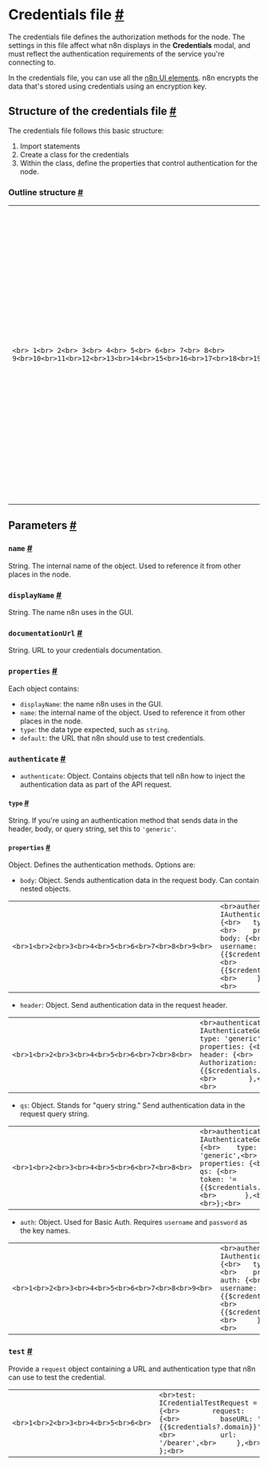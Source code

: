 # Credentials file [\#](https://docs.n8n.io/integrations/creating-nodes/build/reference/credentials-files/\#credentials-file "Permanent link")

The credentials file defines the authorization methods for the node. The settings in this file affect what n8n displays in the **Credentials** modal, and must reflect the authentication requirements of the service you're connecting to.

In the credentials file, you can use all the [n8n UI elements](https://docs.n8n.io/integrations/creating-nodes/build/reference/ui-elements/). n8n encrypts the data that's stored using credentials using an encryption key.

## Structure of the credentials file [\#](https://docs.n8n.io/integrations/creating-nodes/build/reference/credentials-files/\#structure-of-the-credentials-file "Permanent link")

The credentials file follows this basic structure:

1. Import statements
2. Create a class for the credentials
3. Within the class, define the properties that control authentication for the node.

### Outline structure [\#](https://docs.n8n.io/integrations/creating-nodes/build/reference/credentials-files/\#outline-structure "Permanent link")

|     |     |
| --- | --- |
| ```<br> 1<br> 2<br> 3<br> 4<br> 5<br> 6<br> 7<br> 8<br> 9<br>10<br>11<br>12<br>13<br>14<br>15<br>16<br>17<br>18<br>19<br>20<br>21<br>22<br>23<br>24<br>25<br>26<br>27<br>28<br>29<br>30<br>31<br>32<br>33<br>34<br>35<br>36<br>37<br>``` | ```<br>import {<br>	IAuthenticateGeneric,<br>	ICredentialTestRequest,<br>	ICredentialType,<br>	INodeProperties,<br>} from 'n8n-workflow';<br>export class ExampleNode implements ICredentialType {<br>	name = 'exampleNodeApi';<br>	displayName = 'Example Node API';<br>	documentationUrl = '';<br>	properties: INodeProperties[] = [<br>		{<br>			displayName: 'API Key',<br>			name: 'apiKey',<br>			type: 'string',<br>			default: '',<br>		},<br>	];<br>	authenticate: IAuthenticateGeneric = {<br>		type: 'generic',<br>		properties: {<br>    		// Can be body, header, qs or auth<br>			qs: {<br>        		// Use the value from `apiKey` above<br>				'api_key': '={{$credentials.apiKey}}'<br>			}<br>		},<br>	};<br>	test: ICredentialTestRequest = {<br>		request: {<br>			baseURL: '={{$credentials?.domain}}',<br>			url: '/bearer',<br>		},<br>	};<br>}<br>``` |

## Parameters [\#](https://docs.n8n.io/integrations/creating-nodes/build/reference/credentials-files/\#parameters "Permanent link")

### `name` [\#](https://docs.n8n.io/integrations/creating-nodes/build/reference/credentials-files/\#name "Permanent link")

String. The internal name of the object. Used to reference it from other places in the node.

### `displayName` [\#](https://docs.n8n.io/integrations/creating-nodes/build/reference/credentials-files/\#displayname "Permanent link")

String. The name n8n uses in the GUI.

### `documentationUrl` [\#](https://docs.n8n.io/integrations/creating-nodes/build/reference/credentials-files/\#documentationurl "Permanent link")

String. URL to your credentials documentation.

### `properties` [\#](https://docs.n8n.io/integrations/creating-nodes/build/reference/credentials-files/\#properties "Permanent link")

Each object contains:

- `displayName`: the name n8n uses in the GUI.
- `name`: the internal name of the object. Used to reference it from other places in the node.
- `type`: the data type expected, such as `string`.
- `default`: the URL that n8n should use to test credentials.

### `authenticate` [\#](https://docs.n8n.io/integrations/creating-nodes/build/reference/credentials-files/\#authenticate "Permanent link")

- `authenticate`: Object. Contains objects that tell n8n how to inject the authentication data as part of the API request.

#### `type` [\#](https://docs.n8n.io/integrations/creating-nodes/build/reference/credentials-files/\#type "Permanent link")

String. If you're using an authentication method that sends data in the header, body, or query string, set this to `'generic'`.

#### `properties` [\#](https://docs.n8n.io/integrations/creating-nodes/build/reference/credentials-files/\#properties_1 "Permanent link")

Object. Defines the authentication methods. Options are:

- `body`: Object. Sends authentication data in the request body. Can contain nested objects.




|     |     |
| --- | --- |
| ```<br>1<br>2<br>3<br>4<br>5<br>6<br>7<br>8<br>9<br>``` | ```<br>authenticate: IAuthenticateGeneric = {<br>	type: 'generic',<br>	properties: {<br>		body: {<br>			username: '={{$credentials.username}}',<br>			password: '={{$credentials.password}}',<br>		},<br>	},<br>};<br>``` |

- `header`: Object. Send authentication data in the request header.




|     |     |
| --- | --- |
| ```<br>1<br>2<br>3<br>4<br>5<br>6<br>7<br>8<br>``` | ```<br>authenticate: IAuthenticateGeneric = {<br>	type: 'generic',<br>	properties: {<br>		header: {<br>			Authorization: '=Bearer {{$credentials.authToken}}',<br>		},<br>	},<br>};<br>``` |

- `qs`: Object. Stands for "query string." Send authentication data in the request query string.




|     |     |
| --- | --- |
| ```<br>1<br>2<br>3<br>4<br>5<br>6<br>7<br>8<br>``` | ```<br>authenticate: IAuthenticateGeneric = {<br>	type: 'generic',<br>	properties: {<br>		qs: {<br>			token: '={{$credentials.token}}',<br>		},<br>	},<br>};<br>``` |

- `auth`: Object. Used for Basic Auth. Requires `username` and `password` as the key names.




|     |     |
| --- | --- |
| ```<br>1<br>2<br>3<br>4<br>5<br>6<br>7<br>8<br>9<br>``` | ```<br>authenticate: IAuthenticateGeneric = {<br>	type: 'generic',<br>	properties: {<br>		auth: {<br>			username: '={{$credentials.username}}',<br>			password: '={{$credentials.password}}',<br>		},<br>	},<br>};<br>``` |


### `test` [\#](https://docs.n8n.io/integrations/creating-nodes/build/reference/credentials-files/\#test "Permanent link")

Provide a `request` object containing a URL and authentication type that n8n can use to test the credential.

|     |     |
| --- | --- |
| ```<br>1<br>2<br>3<br>4<br>5<br>6<br>``` | ```<br>test: ICredentialTestRequest = {<br>		request: {<br>			baseURL: '={{$credentials?.domain}}',<br>			url: '/bearer',<br>		},<br>	};<br>``` |